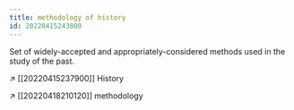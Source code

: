 ```yaml
---
title: methodology of history
id: 20220415243800
---
```


Set of widely-accepted and appropriately-considered methods used in the study of the past.

↗ [[20220415237900]] History

↗ [[20220418210120]] methodology
